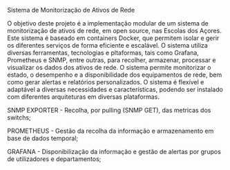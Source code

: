 Sistema de Monitorização de Ativos de Rede

O objetivo deste projeto é a implementação modular de um sistema de monitorização de ativos de rede, em open source, nas Escolas dos Açores. Este sistema é baseado em containers Docker, que permitem isolar e gerir os diferentes serviços de forma eficiente e escalável. O sistema utiliza diversas ferramentas, tecnologias e pltaformas, tais como Grafana, Prometheus e SNMP, entre outras, para recolher, armazenar, processar e visualizar os dados dos ativos de rede. O sistema permite monitorizar o estado, o desempenho e a disponibilidade dos equipamentos de rede, bem como gerar alertas e relatórios personalizados. O sistema é flexível e adaptável a diversas necessidades e características, podendo ser instalado com diferentes arquiteturas em diversas plataformas.

SNMP EXPORTER - Recolha, por pulling (SNMP GET), das metricas dos switchs;

PROMETHEUS - Gestão da recolha da informação e armazenamento em base de dados temporal;

GRAFANA - Disponibilização da informação e gestão de alertas por grupos de utilizadores e departamentos; 
